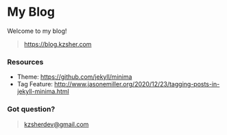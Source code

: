 # My Blog

Welcome to my blog!

> https://blog.kzsher.com

### Resources

- Theme: https://github.com/jekyll/minima
- Tag Feature: http://www.jasonemiller.org/2020/12/23/tagging-posts-in-jekyll-minima.html


### Got question?

> kzsherdev@gmail.com
